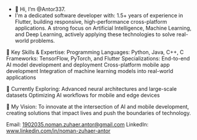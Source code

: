 - 👋 Hi, I’m @Antor337.
- I'm a dedicated software developer with:
  1.5+ years of experience in Flutter, building responsive, high-performance cross-platform applications.
  A strong focus on Artificial Intelligence, Machine Learning, and Deep Learning, actively applying these technologies to solve real-world problems.

🔑 Key Skills & Expertise:
Programming Languages: Python, Java, C++, C
Frameworks: TensorFlow, PyTorch, and Flutter
Specializations: End-to-end AI model development and deployment
Cross-platform mobile app development
Integration of machine learning models into real-world applications

🌱 Currently Exploring:
Advanced neural architectures and large-scale datasets
Optimizing AI workflows for mobile and edge devices

🚀 My Vision:
To innovate at the intersection of AI and mobile development, creating solutions that impact lives and push the boundaries of technology.

Email: 1902035.noman.zuhaer.antor@gmail.com
LinkedIn: www.linkedin.com/in/noman-zuhaer-antor

<!---
Antor337/Antor337 is a ✨ special ✨ repository because its `README.md` (this file) appears on your GitHub profile.
You can click the Preview link to take a look at your changes.
--->
